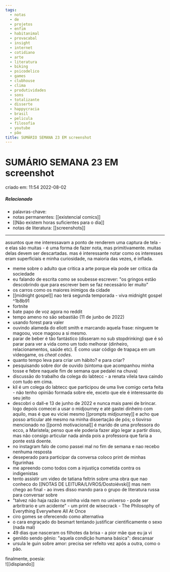 ```yaml
---
tags:
  - notas
  - de
  - projetos
  - enfim
  - habitanimal
  - provacabal
  - insight
  - internet
  - cotidiano
  - arte
  - literatura
  - biking
  - psicodelico
  - games
  - clubhouse
  - clima
  - produtividades
  - sons
  - totalizante
  - disserte
  - happycracia
  - brasil
  - pelicula
  - filosofia
  - youtube
  - pão
title: SUMÁRIO SEMANA 23 EM screenshot
---
```


# SUMÁRIO SEMANA 23 EM screenshot

criado em: 11:54 2022-08-02

##### Relacionado

- palavras-chave:    
- notas permanentes: [[existencial comics]]
- [[Não existem horas suficientes para o dia]]
- notas de literatura: [[screenshots]]

---

assuntos que me interessavam a ponto de renderem uma captura de tela - e elas são muitas - é uma forma de fazer nota, mas primitivamente. muitas delas devem ser descartadas. mas é interessante notar como os interesses eram superficiais e minha curiosidade, na maioria das vezes, é inflada.

- meme sobre o adulto que critica a arte porque ela pode ser crítica da sociedade
- eu falando de escrita como se soubesse escrever: "os gringos estão descobrindo que para escrever bem se faz necessário ler muito"
- os carros como os maiores inimigos da cidade 
- [[midnight gospel]] nao terá segunda temporada - viva midnight gospel ^1b8b91
- fortnite
- bate papo de voz agora no reddit
- tempo ameno no são sebastião (11 de junbo de 2022)
- usando forest para valer
- ouvindo alameda do eliott smith e marcando aquela frase: ninguem te magoou, voce magoou a si mesmo.
- parar de beber é tão fantástico (disseram no sub stopdrinking) que é só parar para ver a vida como um todo melhorar (dinheiro, relacionamentos, saúde etc). É como usar código de trapaça em um videogame, os *cheat codes*.
- quanto tempo leva para criar um hábito? e para criar? 
- pesquisando sobre dor de ouvido (sintoma que acompanhou minha tosse e febre naquele fim de semana que pedalei na chuva) 
- discussão do trabalho da colega do labtecc - a renata vilela tava caindo com tudo em cima.
- kil é um colega do labtecc que participou de uma live comigo certa feita - não tenho opinião formada sobre ele, exceto que ele é interessante do seu jeito 
- descobri o dall-e 13 de junho de 2022 e nunca mais parei de brincar. logo depois comecei a usar o midjourney e até gastei dinheiro com aquilo, mas é que eu viciei mesmo [[prompts midjourney]] e acho que posso articular até mesmo na minha dissertação de pós; o tiovirso mencionado no [[pornô motivacional]] é marido de uma professora do ecco, a Maristela; penso que ele poderia fazer algo legar a partir disso, mas não consigo articular nada ainda pois a professora que faria a ponte está doente. 
- no instagram falo de como passei mal no fim de semana e nao recebo nenhuma resposta
- deseperado para participar da conversa coloco print de minhas figurinhas 
- me apreendo como todos com a injustiça cometida contra os indigenistas 
- tento assistir um video de tatiana feltrin sobre uma obra que nao conheco do [[NOTAS DE LEITURA/LIVROS/Dostoiévski]] mas nem chego ao final - ao inves disso mando para o grupo de literatura russa para conversar sobre 
- "talvez não haja razão na minha vida nem no universo - pode ser arbritrario e um acidente" - um print de wisecrack - The Philosophy of Everything Everywhere All At Once 
- ciro gomes se oferecendo como alternativa 
- o cara engraçado do besmart tentando justificar cientificamente o sexo (nada mal) 
- 49 dias que nasceram os filhotes da brisa - a pior mãe que eu ja vi 
- genildo sendo gênio: "aquela condição humana básica": descansar 
- ursula le guin sobre amor: precisa ser refeito vez após a outra, como o pão.

finalmente, poesia:  
![[idispiando]]
